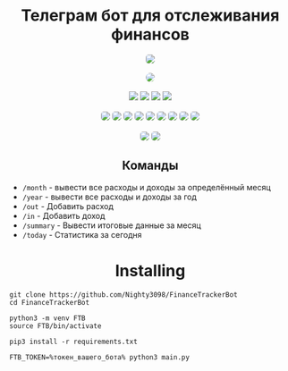 <h1 align="center">Телеграм бот для отслеживания финансов</h1>

<div class="badges" align="center">
	<a href="./LICENSE.md"><img class="badge" src="https://img.shields.io/github/license/Nighty3098/FinanceTrackerBot?style=for-the-badge&color=a6e0b8&logoColor=ffffff&labelColor=1c1c29" style="border-radius: 5px;"/></a>
	<br><br>
	<img src="https://invidget.switchblade.xyz/r8jWX8ugDd" style="border-radius: 15px;"/><br><br>
	<a href="https://discord.gg/#9707" target="blank"><img src="https://img.shields.io/badge/Discord-%237589d5.svg?style=for-the-badge&logo=discord&logoColor=black"/></a>
	<a href="https://t.me/Night3098" target="blank"><img src="https://img.shields.io/badge/Telegram-7dc4e4?style=for-the-badge&logo=telegram&logoColor=black"/></a>
	<a href="mailto:night3098game@gmail.com" target="blank"><img src="https://img.shields.io/badge/Gmail-f5a7a0?style=for-the-badge&logo=gmail&logoColor=black"/></a>
	<a href="https://www.reddit.com/user/Night3098" target="blank"><img src="https://img.shields.io/badge/Reddit-f5a7a0?style=for-the-badge&logo=reddit&logoColor=black"/></a>
	<br><br>
	<img src="https://img.shields.io/github/created-at/Nighty3098/FinanceTrackerBot?style=for-the-badge&color=7dc4e4&logoColor=D9E0EE&labelColor=1c1c29" style="border-radius: 5px;">
	<img class="badge" src="https://img.shields.io/github/last-commit/Nighty3098/FinanceTrackerBot?style=for-the-badge&color=7dc4e4&logoColor=D9E0EE&labelColor=1c1c29" style="border-radius: 5px;"/>
	<img class="badge" src="https://img.shields.io/github/issues-pr/Nighty3098/FinanceTrackerBot?style=for-the-badge&color=ef9f9c&logoColor=85e185&labelColor=1c1c29" style="border-radius: 5px;" />
	<img class="badge" src="https://img.shields.io/github/repo-size/Nighty3098/FinanceTrackerBot?style=for-the-badge&color=ea9de7&logoColor=D9E0EE&labelColor=171b22" style="border-radius: 5px;"/>
	<img class="badge" src="https://img.shields.io/github/issues/Nighty3098/FinanceTrackerBot?style=for-the-badge&color=dbb6ed&logoColor=ffffff&labelColor=1c1c29"  style="border-radius: 5px;"/>
	<img src="https://img.shields.io/github/commit-activity/t/Nighty3098/FinanceTrackerBot?style=for-the-badge&color=a6e0b8&logoColor=D9E0EE&labelColor=171b22" style="border-radius: 5px;"/>
	<img src="https://img.shields.io/github/languages/count/Nighty3098/FinanceTrackerBot?style=for-the-badge&color=ea9de7&logoColor=D9E0EE&labelColor=171b22" style="border-radius: 5px;"/>
	<img class="badge" src="https://img.shields.io/github/stars/Nighty3098/FinanceTrackerBot?style=for-the-badge&color=eed49f&logoColor=D9E0EE&labelColor=1c1c29" style="border-radius: 5px;"/>
	<img class="badge" src="https://img.shields.io/github/forks/Nighty3098/FinanceTrackerBot?style=for-the-badge&color=9dc3ea&logoColor=D9E0EE&labelColor=1c1c29"  style="border-radius: 5px;"/>
	<br><br>
	<img class="badge" src="https://img.shields.io/badge/sqlite-%2307405e.svg?style=for-the-badge&logo=sqlite&logoColor=black&color=7dc4e4" style="border-radius: 5px;"/>
	<img class="badge" src="https://img.shields.io/badge/python-3670A0?style=for-the-badge&logo=python&logoColor=black&color=7dc4e4" style="border-radius: 5px;"/>
</div>



<h2 align="center">Команды</h2>

 - ```/month``` -  вывести все расходы и доходы за определённый месяц
 - ```/year``` - вывести все расходы и доходы за год
 - ```/out``` - Добавить расход
 - ```/in``` - Добавить доход
 - ```/summary``` - Вывести итоговые данные за месяц
 - ```/today``` - Статистика за сегодня


<h1 align="center">Installing</h1>

```
git clone https://github.com/Nighty3098/FinanceTrackerBot 
cd FinanceTrackerBot

python3 -m venv FTB
source FTB/bin/activate

pip3 install -r requirements.txt

FTB_TOKEN=%токен_вашего_бота% python3 main.py
```


